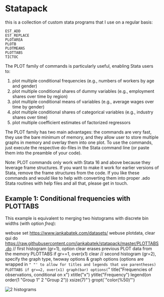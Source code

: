 # Statapack

this is a collection of custom stata programs that I use on a regular basis:

    EST_ADD
    EST_REPLACE
    PLOTAREA
    PLOTB 
    PLOTMEANS
    PLOTTABS
    TICTOC

The PLOT family of commands is particularly useful, enabling Stata users to:
1. plot multiple conditional frequencies (e.g., numbers of workers by age and gender)
2. plot multiple conditional shares of dummy variables (e.g., employment shares over time by region)
3. plot multiple conditional means of variables (e.g., average wages over time by gender)
4. plot multiple conditional shares of categorical variables (e.g., industry shares over time)
5. plot multiple coefficient estimates of factorized regressors

The PLOT family has two main advantages: the commands are very fast, they use the bare minimum of memory, and they allow user to store multiple graphs in memory and overlay them into one plot. To use the commands, just execute the respective do-files in the Stata command line (or paste them into the preamble of your code). 

Note: PLOT commands only work with Stata 16 and above because they leverage frame structures. If you want to make it work for earlier versions of Stata, remove the frame structures from the code. 
If you like these commands and would like to help with converting them into proper .ado Stata routines with help files and all that, please get in touch. 

## Example 1: Conditional frequencies with PLOTTABS

This example is equivalent to merging two histograms with discrete bin widths (with option *freq*):

  webuse set https://www.jankabatek.com/datasets/
  webuse plotdata, clear
  qui do https://raw.githubusercontent.com/jankabatek/statapack/master/PLOTTABS.do
  // first histogram (gr=1), option clear erases previous PLOT data from the memory
  PLOTTABS if gr==1, over(x1) clear 
  // second histogram (gr=2), specify the graph type, twoway options & graph options (options are wrapped in `" "' to allow for titles and legends that use parentheses) 
  PLOTTABS if gr==2, over(x1) graph(bar) options(`" title("Frequencies of observations, conditional on x") xtitle("x") ytitle("Frequency") legend(on order(1 "Group 1" 2 "Group 2")) xsize(7)"')  gropt(`"color(%50)"')
 
![2 histograms](figures/2histograms.jpg)


